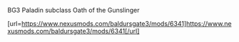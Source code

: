 BG3 Paladin subclass Oath of the Gunslinger

[url=https://www.nexusmods.com/baldursgate3/mods/6341]https://www.nexusmods.com/baldursgate3/mods/6341[/url]
